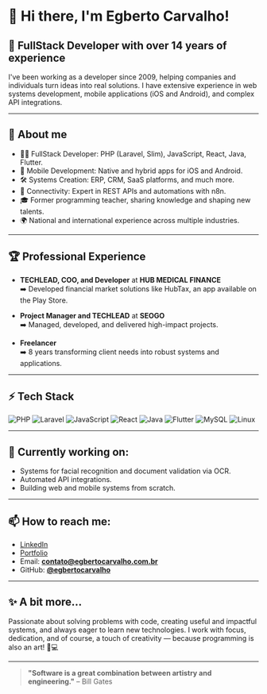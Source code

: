 # 👋 Hi there, I'm Egberto Carvalho!

## 🚀 FullStack Developer with over 14 years of experience

I've been working as a developer since 2009, helping companies and individuals turn ideas into real solutions. I have extensive experience in web systems development, mobile applications (iOS and Android), and complex API integrations.

---

## 💼 About me

- 👨‍💻 FullStack Developer: PHP (Laravel, Slim), JavaScript, React, Java, Flutter.
- 📱 Mobile Development: Native and hybrid apps for iOS and Android.
- 🛠️ Systems Creation: ERP, CRM, SaaS platforms, and much more.
- 🔗 Connectivity: Expert in REST APIs and automations with n8n.
- 🎓 Former programming teacher, sharing knowledge and shaping new talents.
- 🌍 National and international experience across multiple industries.

---

## 🏆 Professional Experience

- **TECHLEAD, COO, and Developer** at **HUB MEDICAL FINANCE**  
  ➡️ Developed financial market solutions like HubTax, an app available on the Play Store.

- **Project Manager and TECHLEAD** at **SEOGO**  
  ➡️ Managed, developed, and delivered high-impact projects.

- **Freelancer**  
  ➡️ 8 years transforming client needs into robust systems and applications.

---

## ⚡ Tech Stack

![PHP](https://img.shields.io/badge/PHP-777BB4?style=for-the-badge&logo=php&logoColor=white)
![Laravel](https://img.shields.io/badge/Laravel-FF2D20?style=for-the-badge&logo=laravel&logoColor=white)
![JavaScript](https://img.shields.io/badge/JavaScript-F7DF1E?style=for-the-badge&logo=javascript&logoColor=black)
![React](https://img.shields.io/badge/React-20232A?style=for-the-badge&logo=react&logoColor=61DAFB)
![Java](https://img.shields.io/badge/Java-ED8B00?style=for-the-badge&logo=java&logoColor=white)
![Flutter](https://img.shields.io/badge/Flutter-02569B?style=for-the-badge&logo=flutter&logoColor=white)
![MySQL](https://img.shields.io/badge/MySQL-00000F?style=for-the-badge&logo=mysql&logoColor=white)
![Linux](https://img.shields.io/badge/Linux-FCC624?style=for-the-badge&logo=linux&logoColor=black)

---

## 🌱 Currently working on:

- Systems for facial recognition and document validation via OCR.
- Automated API integrations.
- Building web and mobile systems from scratch.

---

## 📫 How to reach me:

- [LinkedIn](https://www.linkedin.com) 
- [Portfolio](https://www.egbertocarvalho.com.br) 
- Email: **contato@egbertocarvalho.com.br**  
- GitHub: **[@egbertocarvalho](https://github.com/eggcarvalho)**

---

## ✨ A bit more...

Passionate about solving problems with code, creating useful and impactful systems, and always eager to learn new technologies. I work with focus, dedication, and of course, a touch of creativity — because programming is also an art! 🎨💻

---

> **"Software is a great combination between artistry and engineering."** – Bill Gates

